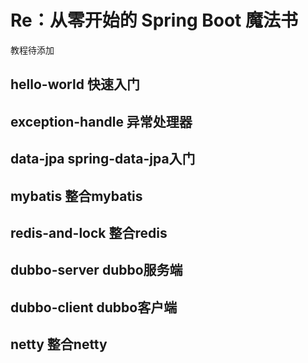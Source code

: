 # Re：从零开始的 Spring Boot 魔法书

教程待添加


## hello-world 快速入门


## exception-handle 异常处理器

## data-jpa spring-data-jpa入门

## mybatis 整合mybatis

## redis-and-lock 整合redis

## dubbo-server dubbo服务端

## dubbo-client dubbo客户端

## netty 整合netty
